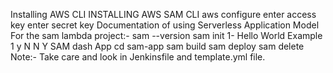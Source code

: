Installing AWS CLI
INSTALLING AWS SAM CLI
aws configure
enter access key
enter secret key
Documentation of using Serverless Application Model For the sam lambda project:-
sam --version
sam init
1- Hello World Example
1
y 
N
N
Y
SAM dash App
cd sam-app
sam build 
sam deploy
sam delete
Note:- Take care and look in Jenkinsfile and template.yml file.
